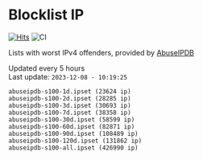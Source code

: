 # Blocklist IP

[![Hits](https://hits.seeyoufarm.com/api/count/incr/badge.svg?url=https%3A%2F%2Fgithub.com%2Fborestad%2Fblocklist-ip%2F&count_bg=%2379C83D&title_bg=%23555555&icon=&icon_color=%23E7E7E7&title=hits&edge_flat=false)](https://hits.seeyoufarm.com)  ![CI](https://img.shields.io/github/workflow/status/borestad/blocklist-ip/CI?style=flat-square)

Lists with worst IPv4 offenders, provided by [AbuseIPDB](https://www.abuseipdb.com/)

<!-- FOOTER-PLACEHOLDER -->
Updated every 5 hours<br>
Last update: `2023-12-08 - 10:19:25`
```
abuseipdb-s100-1d.ipset (23624 ip)
abuseipdb-s100-2d.ipset (28285 ip)
abuseipdb-s100-3d.ipset (30693 ip)
abuseipdb-s100-7d.ipset (38358 ip)
abuseipdb-s100-30d.ipset (58599 ip)
abuseipdb-s100-60d.ipset (82871 ip)
abuseipdb-s100-90d.ipset (108489 ip)
abuseipdb-s100-120d.ipset (131862 ip)
abuseipdb-s100-all.ipset (426990 ip)
```
